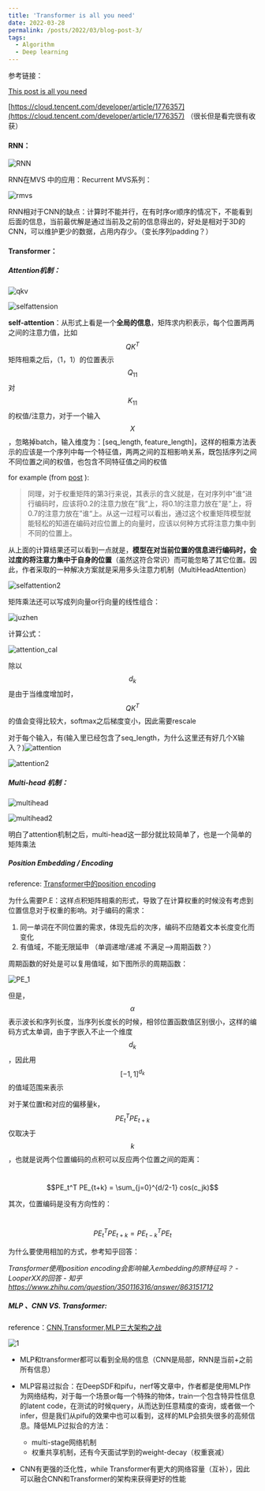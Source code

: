 ```yaml
---
title: 'Transformer is all you need'
date: 2022-03-28
permalink: /posts/2022/03/blog-post-3/
tags:
  - Algorithm
  - Deep learning
---
```






参考链接：

[This post is all you need](https://www.ylkz.life/deeplearning/p10553832/)

[https://cloud.tencent.com/developer/article/1776357](https://cloud.tencent.com/developer/article/1776357) （很长但是看完很有收获）

#### RNN：

![RNN](./post/RNN.jpg)

RNN在MVS 中的应用：Recurrent MVS系列：

![rmvs](./post/rmvs.png)

RNN相对于CNN的缺点：计算时不能并行，在有时序or顺序的情况下，不能看到后面的信息，当前最优解是通过当前及之前的信息得出的，好处是相对于3D的CNN，可以维护更少的数据，占用内存少。（变长序列padding？）



#### Transformer：

##### Attention机制：

![qkv](./post/qkv.png)

![selfattension](./post/selfattension.png)

**self-attention**：从形式上看是一个**全局的信息**，矩阵求内积表示，每个位置两两之间的注意力值，比如$$QK^T$$矩阵相乘之后，（1，1）的位置表示$$Q_{11}$$对$$K_{11}$$的权值/注意力，对于一个输入$$X$$，忽略掉batch，输入维度为：[seq_length, feature_length]，这样的相乘方法表示的应该是一个序列中每一个特征值，两两之间的互相影响关系，既包括序列之间不同位置之间的权值，也包含不同特征值之间的权值

for example (from [post](https://www.ylkz.life/deeplearning/p10553832/) ):

> 同理，对于权重矩阵的第3行来说，其表示的含义就是，在对序列中”谁“进行编码时，应该将0.2的注意力放在”我“上，将0.1的注意力放在”是“上，将0.7的注意力放在”谁“上。从这一过程可以看出，通过这个权重矩阵模型就能轻松的知道在编码对应位置上的向量时，应该以何种方式将注意力集中到不同的位置上。

从上面的计算结果还可以看到一点就是，**模型在对当前位置的信息进行编码时，会过度的将注意力集中于自身的位置**（虽然这符合常识）而可能忽略了其它位置。因此，作者采取的一种解决方案就是采用多头注意力机制（MultiHeadAttention）

![selfattention2](./post/selfattention2.png)

矩阵乘法还可以写成列向量or行向量的线性组合：

![juzhen](./post/juzhen.png)

计算公式：

![attention_cal](./post/attention_cal.png)

除以$$d_k$$是由于当维度增加时，$$QK^T$$的值会变得比较大，softmax之后梯度变小，因此需要rescale

对于每个输入，有(输入里已经包含了seq_length，为什么这里还有好几个X输入？)![attention](./post/attention.jpeg)

![attention2](./post/attention2.jpeg)



##### **Multi-head 机制：**

![multihead](./post/multihead.jpeg)

![multihead2](./post/multihead2.png)

明白了attention机制之后，multi-head这一部分就比较简单了，也是一个简单的矩阵乘法

##### Position Embedding / Encoding

reference: [Transformer中的position encoding](https://zhuanlan.zhihu.com/p/166244505)

为什么需要P.E：这样点积矩阵相乘的形式，导致了在计算权重的时候没有考虑到位置信息对于权重的影响。对于编码的需求：

1. 同一单词在不同位置的需求，体现先后的次序，编码不应随着文本长度变化而变化
2. 有值域，不能无限延申 （单调递增/递减 不满足——>周期函数？）

周期函数的好处是可以复用值域，如下图所示的周期函数：

![PE_1](./post/PE_1.png)

但是，$$\alpha$$表示波长和序列长度，当序列长度长的时候，相邻位置函数值区别很小，这样的编码方式太单调，由于字嵌入不止一个维度$$d_{k}$$，因此用$$[-1,1]^{d_{k}}$$的值域范围来表示

对于某位置t和对应的偏移量k，$$PE_t^T  PE_{t+k}$$仅取决于$$k$$，也就是说两个位置编码的点积可以反应两个位置之间的距离：

​												$$PE_t^T  PE_{t+k} = \sum_{j=0}^{d/2-1} cos(c_jk)$$

其次，位置编码是没有方向性的：

​												$$PE_t^T  PE_{t+k} = PE_{t-k}^T  PE_{t}$$

为什么要使用相加的方式，参考知乎回答：

*Transformer使用position encoding会影响输入embedding的原特征吗？ - LooperXX的回答 - 知乎 https://www.zhihu.com/question/350116316/answer/863151712*



##### MLP 、CNN VS. Transformer:

reference：[CNN,Transformer,MLP三大架构之战](https://mp.weixin.qq.com/s/s3VyrziSsMIeAFviytN7Fw)

![1](./post/1.png)

+ MLP和transformer都可以看到全局的信息（CNN是局部，RNN是当前+之前所有信息）
+ MLP容易过拟合：在DeepSDF和pifu，nerf等文章中，作者都是使用MLP作为网络结构，对于每一个场景or每一个特殊的物体，train一个包含特异性信息的latent code，在测试的时候query，从而达到任意精度的查询，或者做一个infer，但是我们从pifu的效果中也可以看到，这样的MLP会损失很多的高频信息。降低MLP过拟合的方法：
  + multi-stage网络机制
  + 权重共享机制，还有今天面试学到的weight-decay（权重衰减）

+ CNN有更强的泛化性，while Transformer有更大的网络容量（互补），因此可以融合CNN和Transformer的架构来获得更好的性能

